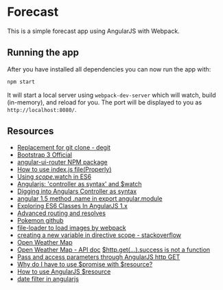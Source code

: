 # Forecast

This is a simple forecast app using AngularJS with Webpack.


## Running the app

After you have installed all dependencies you can now run the app with:
```bash
npm start
```

It will start a local server using `webpack-dev-server` which will watch, build (in-memory), and reload for you. The port will be displayed to you as `http://localhost:8080/`.

## Resources

- [Replacement for git clone - degit](https://dev.to/vuelancer/replacement-for-git-clone-degit-3lf1)
- [Bootstrap 3 Official](https://getbootstrap.com/docs/3.3/)
- [angular-ui-router NPM package](https://www.npmjs.com/package/angular-ui-router)
- [How to use index.js file(Properly)](https://dev.to/fahadaminshovon/-how-to-use-indexjs-fileproperly-302f)
- [Using $scope.$watch in ES6](https://stackoverflow.com/questions/36452919/using-scope-watch-in-es6)
- [Angularjs: 'controller as syntax' and $watch](https://stackoverflow.com/questions/24078535/angularjs-controller-as-syntax-and-watch)
- [Digging into Angulars Controller as syntax](https://ultimatecourses.com/blog/digging-into-angulars-controller-as-syntax)
- [angular 1.5 method .name in export angular.module](https://stackoverflow.com/questions/38169651/angular-1-5-method-name-in-export-angular-module)
- [Exploring ES6 Classes In AngularJS 1.x](https://www.michaelbromley.co.uk/blog/exploring-es6-classes-in-angularjs-1.x/)
- [Advanced routing and resolves](https://medium.com/opinionated-angularjs/advanced-routing-and-resolves-a2fcbf874a1c)
- [Pokemon github](https://github.com/zamarrowski/pokemon-poc)
- [file-loader to load images by webpack](https://v4.webpack.js.org/loaders/file-loader/)
- [creating a new variable in directive scope - stackoverflow](https://stackoverflow.com/questions/26517058/creating-a-new-variable-in-directive-scope)
- [Open Weather Map](http://openweathermap.org/appid)
- [Open Weather Map - API doc](https://openweathermap.org/forecast5#data)
[$http.get(...).success is not a function](https://stackoverflow.com/questions/41169385/http-get-success-is-not-a-function)
- [Pass and access parameters through AngularJS http GET](https://stackoverflow.com/questions/42538807/pass-and-access-parameters-through-angularjs-http-get)
- [Why do I have to use $promise with $resource?](https://stackoverflow.com/questions/36552509/why-do-i-have-to-use-promise-with-resource)
- [How to use AngularJS $resource](https://www.agiliq.com/blog/2019/11/how-to-use-angularjs-resource/)
- [date filter in angularjs](https://docs.angularjs.org/api/ng/filter/date)